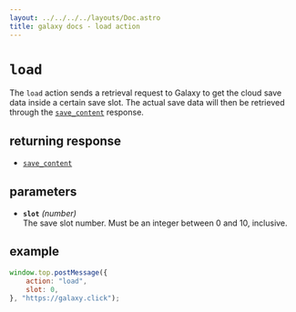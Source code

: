 ```yaml
---
layout: ../../../../layouts/Doc.astro
title: galaxy docs - load action
---
```



# `load`

The `load` action sends a retrieval request to Galaxy to get the cloud save data inside a certain save slot. The actual save data will then be retrieved through the [`save_content`](/docs/dev/responses/save_content) response.

## returning response

- [`save_content`](/docs/dev/responses/save_content)

## parameters

- **`slot`** *(number)*  
  The save slot number. Must be an integer between 0 and 10, inclusive.

## example

```js
window.top.postMessage({
	action: "load",
	slot: 0,
}, "https://galaxy.click");
```
